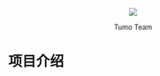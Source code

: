 <p align="center">
    <img src="http://cdn.tycoding.cn/MIK-WxRzP9.png" />
</p>
<p align="center">
    Tumo Team
</p>

# 项目介绍
